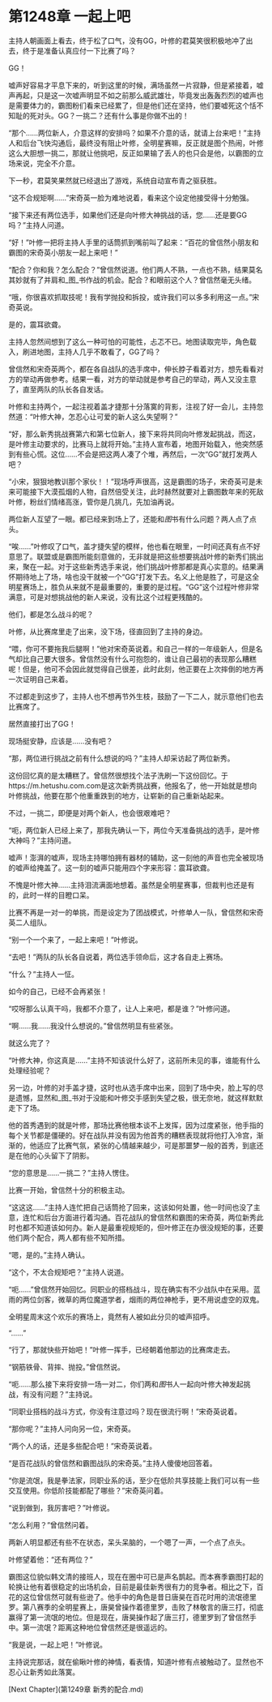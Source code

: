 # 第1248章 一起上吧

主持人朝画面上看去，终于松了口气，没有GG，叶修的君莫笑很积极地冲了出去，终于是准备认真应付一下比赛了吗？

GG！

嘘声好容易才平息下来的，听到这里的时候，满场虽然一片寂静，但是紧接着，嘘声再起，只是这一次嘘声明显不如之前那么威武雄壮，毕竟发出轰轰烈烈的嘘声也是需要体力的，霸图粉们看来已经累了，但是他们还在坚持，他们要嘘死这个恬不知耻的死对头。GG？一挑二？还有什么事是你做不出的！

“那个……两位新人，介意这样的安排吗？如果不介意的话，就请上台来吧！”主持人和后台飞快沟通后，最终没有阻止叶修，全明星赛嘛，反正就是图个热闹，叶修这么大胆想一挑二，那就让他挑吧，反正如果输了丢人的也只会是他，以霸图的立场来说，完全不介意。

下一秒，君莫笑果然就已经退出了游戏，系统自动宣布青之驱获胜。

“这不合规矩啊……”宋奇英一脸为难地说着，看来这个设定他接受得十分勉强。

“接下来还有两位选手，如果他们还是向叶修大神挑战的话，您……还是要GG吗？”主持人问道。

“好！”叶修一把将主持人手里的话筒抓到嘴前叫了起来：“百花的曾信然小朋友和霸图的宋奇英小朋友一起上来吧！”

“配合？你和我？怎么配合？”曾信然说道。他们两人不熟，一点也不熟，结果莫名其妙就有了并肩和_图_书作战的机会。配合？和眼前这个人？曾信然毫无头绪。

“哦，你很喜欢抓取技呢！我有学抛投和拆投，或许我们可以多多利用这一点。”宋奇英说。

是的，震耳欲聋。

主持人忽然间想到了这么一种可怕的可能性，忐忑不已。地图读取完毕，角色载入，刷进地图，主持人几乎不敢看了，GG了吗？

曾信然和宋奇英两个，都在各自战队的选手席中，伸长脖子看着对方，想先看看对方的举动再做参考。结果一看，对方的举动就是参考自己的举动，两人又没主意了，直至两队的队长各自发话。

叶修和主持两个，一起注视着盖才捷那十分落寞的背影，注视了好一会儿，主持忽然道：“叶修大神，怎忍心让可爱的新人这么失望啊？”

“好，那么新秀挑战赛第六和第七位新人，接下来将共同向叶修发起挑战，而这，是叶修主动要求的，比赛马上就将开始。”主持人宣布着，地图开始载入，他突然感到有些心慌。这位……不会是把这两人凑了个堆，再然后，一次“GG”就打发两人吧？

“小宋，狠狠地教训那个家伙！！”现场呼声很高，这是霸图的场子，宋奇英可是未来可能接下大漠孤烟的人物，自然倍受关注，此时赫然就要对上霸图数年来的死敌叶修，粉丝们情绪高涨，管你是几挑几，先加油再说。

两位新人互望了一眼。都已经来到场上了，还能和*图*书有什么问题？两人点了点头。

“唉……”叶修叹了口气，盖才捷失望的模样，他也看在眼里，一时间还真有点不好意思了。联盟或是霸图所能刻意做的，无非就是把这些想要挑战叶修的新秀们挑出来，聚在一起。对于这些新秀选手来说，他们挑战叶修那都是真心实意的。结果满怀期待地上了场，啥也没干就被一个“GG”打发下去。名义上他是胜了，可是这全明星赛场上，胜负从来就不是最重要的，重要的是过程。“GG”这个过程叶修非常满意，可是对想挑战他的新人来说，没有比这个过程更残酷的。

他们，都是怎么战斗的呢？

叶修，从比赛席里走了出来，没下场，径直回到了主持的身边。

“喂，你可不要拖我后腿啊！”他对宋奇英说着。和自己一样的一年级新人，但是名气却比自己要大很多。曾信然没有什么可抱怨的，谁让自己最初的表现那么糟糕呢！但是，他可不会因此就觉得自己很差，此时此刻，他正要在上次摔倒的地方再一次证明自己来着。

不过都走到这步了，主持人也不想再节外生枝，鼓励了一下二人，就示意他们也去比赛席了。

居然直接打出了GG！

现场挺安静，应该是……没有吧？

“那，两位进行挑战之前有什么想说的吗？”主持人却采访起了两位新秀。

这份回忆真的是太糟糕了。曾信然很想找个法子洗刷一下这份回忆。于https://m.hetushu.com.com是这次新秀挑战赛，他报名了，他一开始就是想向叶修挑战，他要在那个他重重跌到的地方，让崭新的自己重新站起来。

不过，一挑二，即便是对两个新人，也会很艰难吧？

“呃，两位新人已经上来了，那我先确认一下，两位今天准备挑战的选手，是叶修大神吗？”主持问道。

嘘声！澎湃的嘘声，现场主持哪怕拥有器材的辅助，这一刻他的声音也完全被现场的嘘声给掩盖了。这一刻的嘘声只能用四个字来形容：震耳欲聋。

不愧是叶修大神……主持泪流满面地想着。虽然是全明星赛事，但裁判也还是有的，此时一样的目瞪口呆。

比赛不再是一对一的单挑，而是设定为了团战模式，叶修单人一队，曾信然和宋奇英二人组队。

“别一个一个来了，一起上来吧！”叶修说。

“去吧！”两队的队长各自说着，两位选手领命后，这才各自走上赛场。

“什么？”主持人一怔。

如今的自己，已经不会再紧张！

“哎呀那么认真干吗，我都不介意了，让人上来吧，都是谁？”叶修问道。

“啊……我……我没什么想说的。”曾信然明显有些紧张。

就这么完了？

“叶修大神，你这真是……”主持不知该说什么好了，这前所未见的事，谁能有什么处理经验呢？

另一边，叶修的对手盖才捷，这时也从选手席中出来，回到了场中央，脸上写的尽是遗憾，显然和_图_书对于没能和叶修交手感到失望之极，很无奈地，就这样默默走下了场。

他的首秀遇到的就是叶修，那场比赛他根本谈不上发挥，因为过度紧张，他手指的每个关节都是僵硬的。好在战队并没有因为他首秀的糟糕表现就将他打入冷宫，渐渐的，他适应了比赛气氛，紧张的心情越来越少，可是那噩梦一般的首秀，到底还是在他的心头留下了阴影。

“您的意思是……一挑二？”主持人愣住。

比赛一开始，曾信然十分的积极主动。

“这这这……”主持人连忙把自己话筒抢了回来，这该如何处置，他一时间也没了主意，连忙和后台方面进行着沟通。百花战队的曾信然和霸图的宋奇英，两位新秀此时也都不知道该如何办。新人是最重视规矩的，但叶修正在办很没规矩的事，还要他们两个配合，两人都有些不知所措。

“嗯，是的。”主持人确认。

“这个，不太合规矩吧？”主持人说道。

“呃……”曾信然开始回忆。同职业的搭档战斗，现在确实有不少战队中在采用。蓝雨的两位剑客，微草的两位魔道学者，烟雨的两位神枪手，更不用说虚空的双鬼。

全明星周末这个欢乐的赛场上，竟然有人被如此分贝的嘘声招呼。

“……”

“行了，那就快些开始吧！”叶修一挥手，已经朝着他那边的比赛席走去。

“钢筋铁骨、背摔、抛投。”曾信然说。

“呃……那么接下来将安排一场一对二，你们两和*图*书人一起向叶修大神发起挑战，有没有问题？”主持说。

“同职业搭档的战斗方式，你没有注意过吗？现在很流行啊！”宋奇英说着。

“那你呢？”主持人问向另一位，宋奇英。

“两个人的话，还是多些配合吧！”宋奇英说着。

“是百花战队的曾信然和霸图战队的宋奇英。”主持人傻傻地回答着。

“你是流氓，我是拳法家，同职业系的话，至少在低阶共享技能上我们可以有一些交互使用。你低阶技能都配了哪些？”宋奇英问着。

“说到做到，我厉害吧？”叶修说。

“怎么利用？”曾信然问着。

两新人明显都还有些不在状态，呆头呆脑的，一个嗯了一声，一个点了点头。

叶修望着他：“还有两位？”

霸图这位貌似韩文清的接班人，现在在圈中可已是声名鹊起。而本赛季霸图打起的轮换让他有着很稳定的出场机会，目前是最佳新秀很有力的竞争者。相比之下，百花的这位曾信然可就有些逊了。他手中的角色是昔日唐昊在百花时用的流氓德里罗。第八赛季的全明星赛上，唐昊曾操作着德里罗，击败了林敬言的唐三打，彻底赢得了第一流氓的地位。但是现在，唐昊操作起了唐三打，德里罗到了曾信然手中。第一流氓？距离这种地位曾信然还是很遥远的。

“我是说，一起上吧！”叶修说。

主持说完那话，就在偷瞅叶修的神情，看表情，知道叶修有点被触动了。显然也不忍心让新秀如此落寞。



[Next Chapter](第1249章 新秀的配合.md)